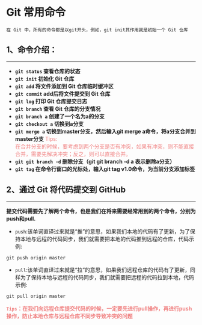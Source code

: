 # Git 常用命令
`在 Git 中，所有的命令都是以git开头，例如，git init其作用就是初始一个 Git 仓库`

## 1、命令介绍：
---
- **`git status` 查看仓库的状态**
- **`git init` 初始化 Git 仓库**
- **`git add` 将文件添加到 Git 仓库临时缓冲区**
- **`git commit` add后将文件提交到 Git 仓库**
- **`git log` 打印 Git 仓库提交日志**
- **`git branch` 查看 Git 仓库的分支情况**
- **`git branch a` 创建了一个名为a的分支**
- **`git checkout a` 切换到a分支**
- **`git merge a` 切换到master分支，然后输入git merge a命令，将a分支合并到master分支**
<font color=LightCoral>Tips:  
在合并分支的时候，要考虑到两个分支是否有冲突，如果有冲突，则不能直接合并，需要先解决冲突；反之，则可以直接合并。</font>
- **`git git branch -d` 删除分支（git git branch -d a 表示删除a分支）**
- **`git tag` 在命令行窗口的光标处，输入git tag v1.0命令，为当前分支添加标签**

## 2、通过 Git 将代码提交到 GitHub
----
**提交代码需要先了解两个命令，也是我们在将来需要经常用到的两个命令，分别为push和pull.**
- `push`:该单词直译过来就是“推”的意思，如果我们本地的代码有了更新，为了保持本地与远程的代码同步，我们就需要把本地的代码推到远程的仓库，代码示例:
```html
git push origin master
```
- `pull`:该单词直译过来就是“拉”的意思，如果我们远程仓库的代码有了更新，同样为了保持本地与远程的代码同步，我们就需要把远程的代码拉到本地，代码示例:
```html
git pull origin master
```
<font color=LightCoral>**`Tips`：在我们向远程仓库提交代码的时候，一定要先进行pull操作，再进行push操作，防止本地仓库与远程仓库不同步导致冲突的问题**</font>